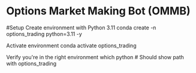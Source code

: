 # Options Market Making Bot (OMMB)

#Setup
Create environment with Python 3.11
conda create -n options_trading python=3.11 -y

Activate environment
conda activate options_trading

Verify you're in the right environment
which python  # Should show path with options_trading

